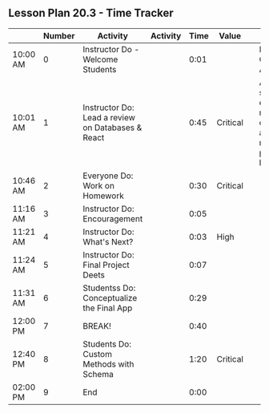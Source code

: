 ## Lesson Plan 20.3 - Time Tracker

|          | Number | Activity                                          | Activity | Time | Value    |     | Notes                                                                           |
| -------- | ------ | ------------------------------------------------- | -------- | ---- | -------- | --- | ------------------------------------------------------------------------------- |
| 10:00 AM | 0      | Instructor Do - Welcome Students                  |          | 0:01 |          |     | High or Critical Activities:                                                    |
| 10:01 AM | 1      | Instructor Do: Lead a review on Databases & React |          | 0:45 | Critical |     | Are worth spending extra moments on in class and/or may be pivotal to homework. |
| 10:46 AM | 2      | Everyone Do: Work on Homework                     |          | 0:30 | Critical |     |                                                                                 |
| 11:16 AM | 3      | Instructor Do: Encouragement                      |          | 0:05 |          |     |                                                                                 |
| 11:21 AM | 4      | Instructor Do: What's Next?                       |          | 0:03 | High     |     |                                                                                 |
| 11:24 AM | 5      | Instructor Do: Final Project Deets                |          | 0:07 |          |     |                                                                                 |
| 11:31 AM | 6      | Studentss Do: Conceptualize the Final App         |          | 0:29 |          |     |                                                                                 |
| 12:00 PM | 7      | BREAK!                                            |          | 0:40 |          |     |                                                                                 |
| 12:40 PM | 8      | Students Do: Custom Methods with Schema           |          | 1:20 | Critical |     |                                                                                 |
| 02:00 PM | 9      | End                                               |          | 0:00 |          |     |                                                                                 |
